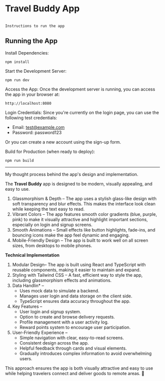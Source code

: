 
# Travel Buddy App
                                                                           Instructions to run the app
## Running the App

Install Dependencies:
```
npm install
```

Start the Development Server:
```
npm run dev
```

Access the App: Once the development server is running, you can access the app in your browser at:
```
http://localhost:8080
```

Login Credentials: Since you're currently on the login page, you can use the following test credentials:
- Email: test@example.com
- Password: password123

Or you can create a new account using the sign-up form.

Build for Production (when ready to deploy):
```
npm run build
```

---------------------------------------------------------------------------------------------------------------------------------------------------------------------------------------------------------------------



My thought process behind the app's design and implementation.

 


The **Travel Buddy** app is designed to be modern, visually appealing, and easy to use.  

1. Glassmorphism & Depth – The app uses a stylish glass-like design with soft transparency and blur effects. This makes the interface look clean while keeping the text easy to read.  
2. Vibrant Colors – The app features smooth color gradients (blue, purple, pink) to make it visually attractive and highlight important sections, especially on login and signup screens.  
3. Smooth Animations – Small effects like button highlights, fade-ins, and bouncing icons make the app feel dynamic and engaging.  
4. Mobile-Friendly Design – The app is built to work well on all screen sizes, from desktops to mobile phones.  

 
 **Technical Implementation**  

1. Modular Design– The app is built using React and TypeScript with reusable components, making it easier to maintain and expand.  
2. Styling with Tailwind CSS – A fast, efficient way to style the app, including glassmorphism effects and animations.  
3. Data Handlin* –  
   - Uses mock data to simulate a backend.  
   - Manages user login and data storage on the client side.  
   - TypeScript ensures data accuracy throughout the app.  
4. Key Features –  
   - User login and signup system.  
   - Option to create and browse delivery requests.  
   - Profile management with a user activity log.  
   - Reward points system to encourage user participation.  
5. User-Friendly Experience –  
   - Simple navigation with clear, easy-to-read screens.  
   - Consistent design across the app.  
   - Helpful feedback through cards and visual elements.  
   - Gradually introduces complex information to avoid overwhelming users.  

This approach ensures the app is both visually attractive and easy to use while helping travelers connect and deliver goods to remote areas. 🚀
